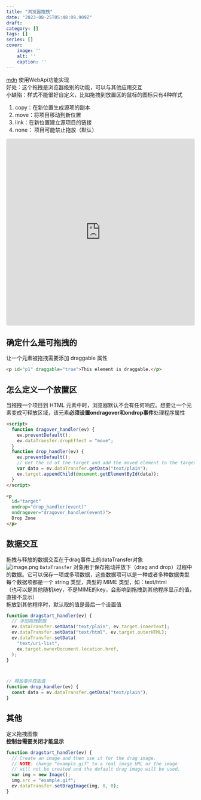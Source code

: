 ```yaml
---
title: "浏览器拖拽"
date: "2023-08-25T05:48:08.909Z"
draft: 
category: [] 
tags: []
series: []
cover: 
    image: ''
    alt: ''
    caption: ''
---
```


[mdn](https://developer.mozilla.org/zh-CN/docs/Web/API/HTML_Drag_and_Drop_API/Drag_operations)
使用WebApi功能实现  
好处：这个拖拽是浏览器级别的功能，可以与其他应用交互  
小缺陷：样式不能很好自定义，比如拖拽到放置区的鼠标的图标只有4种样式  
1. copy：在新位置生成源项的副本
2. move：将项目移动到新位置
3. link：在新位置建立源项目的链接
4. none： 项目可能禁止拖放（默认）

<iframe src="https://codesandbox.io/embed/optimistic-heyrovsky-qrzrnc?autoresize=1&fontsize=14&hidenavigation=1&theme=dark"
     style="width:100%; height:500px; border:0; border-radius: 4px; overflow:hidden;"
     title="optimistic-heyrovsky-qrzrnc"
     allow="accelerometer; ambient-light-sensor; camera; encrypted-media; geolocation; gyroscope; hid; microphone; midi; payment; usb; vr; xr-spatial-tracking"
     sandbox="allow-forms allow-modals allow-popups allow-presentation allow-same-origin allow-scripts"
   ></iframe>

## 确定什么是可拖拽的

让一个元素被拖拽需要添加 draggable 属性  
```html
<p id="p1" draggable="true">This element is draggable.</p>
```




## 怎么定义一个放置区
当拖拽一个项目到 HTML 元素中时，浏览器默认不会有任何响应。想要让一个元素变成可释放区域，该元素**必须设置ondragover和ondrop事件**处理程序属性  
```html
<script>
  function dragover_handler(ev) {
    ev.preventDefault();
    ev.dataTransfer.dropEffect = "move";
  }
  function drop_handler(ev) {
    ev.preventDefault();
    // Get the id of the target and add the moved element to the target's DOM
    var data = ev.dataTransfer.getData("text/plain");
    ev.target.appendChild(document.getElementById(data));
  }
</script>

<p
  id="target"
  ondrop="drop_handler(event)"
  ondragover="dragover_handler(event)">
  Drop Zone
</p>
```

## 数据交互
拖拽与释放的数据交互在于drag事件上的dataTransfer对象  
![image.png](https://image.jysgdyc.top:443/blog/20230825142345.png)
 `DataTransfer` 对象用于保存拖动并放下（drag and drop）过程中的数据。它可以保存一项或多项数据，这些数据项可以是一种或者多种数据类型  
每个数据项都是一个 string 类型，典型的 MIME 类型，如：text/html  
（也可以是其他随机key，不是MIME的key，会影响到拖拽到其他程序显示的值，直接不显示）   
拖放到其他程序时，默认取的值是最后一个设置值  

```js
function dragstart_handler(ev) {
  // 添加拖拽数据
  ev.dataTransfer.setData("text/plain", ev.target.innerText);
  ev.dataTransfer.setData("text/html", ev.target.outerHTML);
  ev.dataTransfer.setData(
    "text/uri-list",
    ev.target.ownerDocument.location.href,
  );
}



// 释放事件获取值
function drop_handler(ev) {
  const data = ev.dataTransfer.getData("text/plain");
}
```


## 其他
定义拖拽图像  
**控制台需要关闭才能显示**  
```javascript
function dragstart_handler(ev) {
  // Create an image and then use it for the drag image.
  // NOTE: change "example.gif" to a real image URL or the image
  // will not be created and the default drag image will be used.
  var img = new Image();
  img.src = "example.gif";
  ev.dataTransfer.setDragImage(img, 0, 0);
}

```










